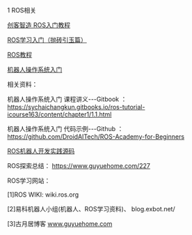 
1 ROS相关

[创客智造 ROS入门教程](https://www.ncnynl.com/category/ros-junior-tutorial/)

[ROS学习入门（抛砖引玉篇）](https://zhuanlan.zhihu.com/p/26007106)

[ROS教程](http://wiki.ros.org/cn/ROS/Tutorials)

[机器人操作系统入门](https://www.icourse163.org/course/ISCAS-1002580008?from=searchPage)

相关资料：

机器人操作系统入门 课程讲义---Gitbook ： https://sychaichangkun.gitbooks.io/ros-tutorial-icourse163/content/chapter1/1.1.html

机器人操作系统入门 代码示例---Github ： https://github.com/DroidAITech/ROS-Academy-for-Beginners

[ROS机器人开发实践源码](https://github.com/huchunxu/ros_exploring)

ROS探索总结：  https://www.guyuehome.com/227


ROS学习网站：

[1]ROS WIKI:  wiki.ros.org 

[2]易科机器人小组(机器人、ROS学习资料)、 blog.exbot.net/

[3]古月居博客  www.guyuehome.com

